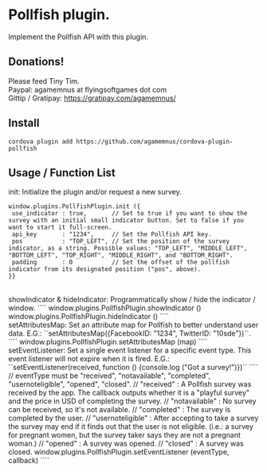 Pollfish plugin.
==================

Implement the Pollfish API with this plugin.


Donations!
----------------------
Please feed Tiny Tim.
<br/>
Paypal: agamemnus at flyingsoftgames dot com
<br/>
Gittip / Gratipay: https://gratipay.com/agamemnus/

Install
----------------------
````
cordova plugin add https://github.com/agamemnus/cordova-plugin-pollfish
````

Usage / Function List
----------------------

init: Initialize the plugin and/or request a new survey.
````
window.plugins.PollfishPlugin.init ({
 use_indicator : true,       // Set to true if you want to show the survey with an initial small indicator button. Set to false if you want to start it full-screen.
 api_key       : "1234",     // Set the Pollfish API key.
 pos           : "TOP_LEFT", // Set the position of the survey indicator, as a string. Possible values: "TOP_LEFT", "MIDDLE_LEFT", "BOTTOM_LEFT", "TOP_RIGHT", "MIDDLE_RIGHT", and "BOTTOM_RIGHT".
 padding       : 0           // Set the offset of the pollfish indicator from its designated position ("pos", above).
}}
````
<br/>
showIndicator & hideIndicator: Programmatically show / hide the indicator / window.
````
window.plugins.PollfishPlugin.showIndicator ()
window.plugins.PollfishPlugin.hideIndicator ()
````
<br/>
setAttributesMap: Set an attribute map for Pollfish to better understand user data.
E.G.: ``setAttributesMap({FacebookID: "1234", TwitterID: "10sde"})``.
````
window.plugins.PollfishPlugin.setAttributesMap (map)
````
<br/>
setEventListener: Set a single event listener for a specific event type. This event listener will not expire when it is fired.
E.G.: ``setEventListener(received, function () {console.log ("Got a survey!")})``
````
 // eventType must be "received", "notavailable", "completed", "usernoteligible", "opened", "closed".
 // "received"        : A Pollfish survey was received by the app. The callback outputs whether it is a "playful survey" and the price in USD of completing the survey.
 // "notavailable"    : No survey can be received, so it's not available.
 // "completed"       : The survey is completed by the user.
 // "usernoteligible" : After accepting to take a survey the survey may end if it finds out that the user is not eligible. (i.e.: a survey for pregnant women, but the survey taker says they are not a pregnant woman.)
 // "opened"          : A survey was opened.
 // "closed"          : A survey was closed.
window.plugins.PollfishPlugin.setEventListener (eventType, callback)
````
